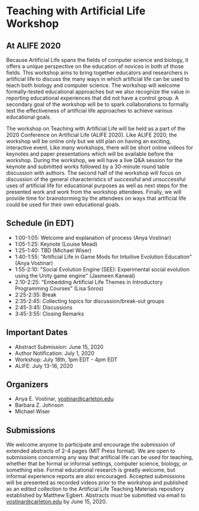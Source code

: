 # Teaching with Artificial Life Workshop
## At ALIFE 2020

Because Artificial Life spans the fields of computer science and biology, it offers a unique perspective on the education of novices in both of those fields. This workshop aims to bring together educators and researchers in artificial life to discuss the many ways in which artificial life can be used to teach both biology and computer science. The workshop will welcome formally-tested educational approaches but we also recognize the value in reporting educational experiences that did not have a control group. A secondary goal of the workshop will be to spark collaborations to formally test the effectiveness of artificial life approaches to achieve various educational goals.

The workshop on Teaching with Artificial Life will be held as a part of the 2020 Conference on Artificial Life (ALIFE 2020). Like ALIFE 2020, the workshop will be online only but we still plan on having an exciting, interactive event. Like many workshops, there will be short online videos for keynotes and paper presentations which will be available before the workshop. During the workshop, we will have a live Q&A session for the keynote and submitted works followed by a 30-minute round table discussion with authors.  The second half of the workshop will focus on discussion of the general characteristics of successful and unsuccessful uses of artificial life for educational purposes as well as next steps for the presented work and work from the workshop attendees. Finally, we will provide time for brainstorming by the attendees on ways that artificial life could be used for their own educational goals.

## Schedule (in EDT)
* 1:00-1:05: Welcome and explanation of process (Anya Vostinar)
* 1:05-1:25: Keynote (Louise Mead)
* 1:25-1:40: TBD (Michael Wiser)
* 1:40-1:55: "Artificial Life in Game Mods for Intuitive Evolution Education" (Anya Vostinar)
* 1:55-2:10: "Social Evolution Engine (SEE): Experimental social evolution using the Unity game engine" (Jasmeen Kanwal)
* 2:10-2:25: "Embedding Artificial Life Themes in Introductory Programming Courses" (Lisa Soros)
* 2:25-2:35: Break
* 2:35-2:45: Collecting topics for discussion/break-out groups
* 2:45-3:45: Discussions
* 3:45-3:55: Closing Remarks


## Important Dates
* Abstract Submission: June 15, 2020
* Author Notification: July 1, 2020
* Workshop: July 18th, 1pm EDT - 4pm EDT
* ALIFE: July 13-18, 2020

## Organizers
* Anya E. Vostinar, vostinar@carleton.edu
* Barbara Z. Johnson
* Michael Wiser

## Submissions
We welcome anyone to participate and encourage the submission of extended abstracts of 2-4 pages (MIT Press format). We are open to submissions concerning any way that artificial life can be used for teaching, whether that be formal or informal settings, computer science, biology, or something else. Formal educational research is greatly welcome, but informal experience reports are also encouraged. Accepted submissions will be presented as recorded videos prior to the workshop and published as an edited collection to the Artificial Life Teaching Materials repository established by Matthew Egbert. Abstracts must be submitted via email to vostinar@carleton.edu by June 15, 2020. 
